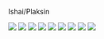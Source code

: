 <!DOCTYPE html>
<html>
<head>
	<title>Image Grid</title>
	<link rel="stylesheet" type="text/css" href="photos.css">
<link href="https://fonts.googleapis.com/css?family=Raleway:400,800&display=swap" rel="stylesheet">
</head>
<body>
	<p>Ishai/Plaksin</p>
<img src="http://c1.staticflickr.com/9/8450/8026519634_f33f3724ea_b.jpg">
<img src="http://c2.staticflickr.com/8/7218/7209301894_c99d3a33c2_h.jpg">
<img src="http://c2.staticflickr.com/8/7231/6947093326_df216540ff_b.jpg">

<img src="http://c1.staticflickr.com/9/8788/17367410309_78abb9e5b6_b.jpg">
<img src="http://c2.staticflickr.com/6/5814/20700286354_762c19bd3b_b.jpg">
<img src="http://c2.staticflickr.com/6/5647/21137202535_404bf25729_b.jpg">

<img src="http://c2.staticflickr.com/6/5588/14991687545_5c8e1a2e86_b.jpg">
<img src="http://c2.staticflickr.com/4/3888/14878097108_5997041006_b.jpg">
<img src="http://c2.staticflickr.com/8/7579/15482110477_0b0e9e5421_b.jpg">
</body>
</html>
